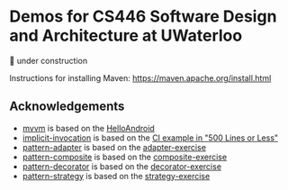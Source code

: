 # Demos for CS446 Software Design and Architecture at UWaterloo

🚧 under construction

Instructions for installing Maven: https://maven.apache.org/install.html

## Acknowledgements

- [mvvm](/mvvm/) is based on the [HelloAndroid](https://github.com/saket/HelloAndroid)
- [implicit-invocation](/implicit-invocation/) is based on the [CI example in "500 Lines or Less"](https://github.com/aosabook/500lines/tree/master/ci)
- [pattern-adapter](/pattern-adapter/) is based on the [adapter-exercise](https://github.com/smcintosh/adapter-exercise)
- [pattern-composite](/pattern-composite/) is based on the [composite-exercise](https://github.com/smcintosh/composite-exercise)
- [pattern-decorator](/pattern-decorator/) is based on the [decorator-exercise](https://github.com/smcintosh/decorator-exercise)
- [pattern-strategy](/pattern-strategy/) is based on the [strategy-exercise](https://github.com/smcintosh/strategy-exercise)
